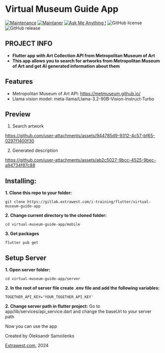 # Virtual Museum Guide App
[![Maintenance](https://img.shields.io/badge/Maintained%3F-yes-green.svg)]()
[![Maintaner](https://img.shields.io/static/v1?label=Oleksandr%20Samoilenko&message=Maintainer&color=red)](mailto:oleksandr.samoilenko@extrawest.com)
[![Ask Me Anything !](https://img.shields.io/badge/Ask%20me-anything-1abc9c.svg)]()
![GitHub license](https://img.shields.io/github/license/Naereen/StrapDown.js.svg)
![GitHub release](https://img.shields.io/badge/release-v1.0.0-blue)

## PROJECT INFO
- **Flutter app with Art Collection API from Metropolitan Museum of Art**
- **This app allows you to search for artworks from Metropolitan Museum of Art  and get AI generated information about them**

## Features
- Metropolitan Museum of Art API: https://metmuseum.github.io/
- Llama vision model: meta-llama/Llama-3.2-90B-Vision-Instruct-Turbo

## Preview

1. Search artwork
   

https://github.com/user-attachments/assets/944785d9-9312-4c57-bf65-0297f1400f30



2. Generated description
   

https://github.com/user-attachments/assets/ab2c5027-9bcc-4525-9bec-a94734f87c88



## Installing:
**1. Clone this repo to your folder:**

```
git clone https://gitlab.extrawest.com/i-training/flutter/virtual-museum-guide-app
```

**2. Change current directory to the cloned folder:**

```
cd virtual-museum-guide-app/mobile
```

**3. Get packages**

```
flutter pub get
```

## Setup Server
**1. Open server folder:**

```
cd virtual-museum-guide-app/server
```

**2. In the root of server file create .env file and add the following variables:**

```
TOGETHER_API_KEY='YOUR_TOGETHER_API_KEY'
```


**2. Change server path in flutter project:**
Go to app/lib/services/api_service.dart and change the baseUrl to your server path

Now you can use the app


Created by Oleksandr Samoilenko

[Extrawest.com](https://www.extrawest.com), 2024

